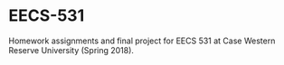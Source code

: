 # EECS-531

Homework assignments and final project for EECS 531 at Case Western Reserve University (Spring 2018).
